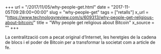 +++
url = "/2017/11/05/why-people-get.html"
date = "2017-11-05T09:28:00+00:00"
slug = "why-people-get"
tags = ["retalls"]
x_url = "https://www.technologyreview.com/s/609313/why-people-get-religious-about-bitcoin/"
title = "Why people get religious about Bitcoin"
x_source = ""
+++


La centralització com a pecat original d’Internet, les heretgies de la cadena de blocs i el poder de Bitcoin per a transformar la societat com a article de fe.
